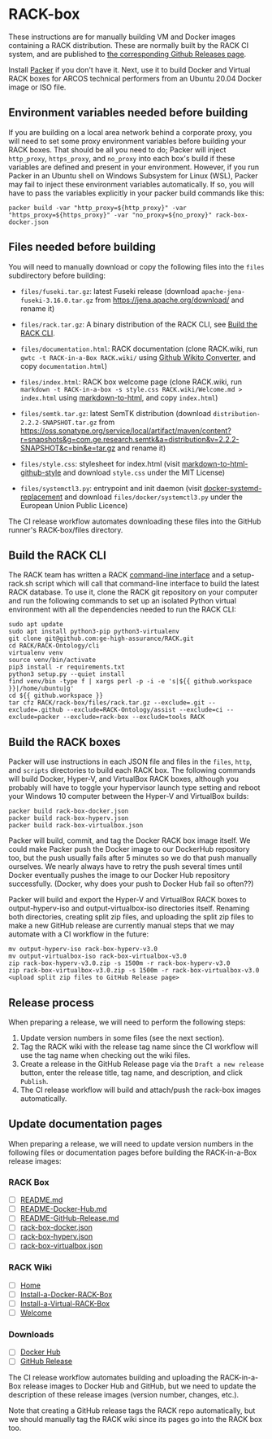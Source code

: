 # RACK-box

These instructions are for manually building VM and Docker images containing a
RACK distribution. These are normally built by the RACK CI system, and are
published to [the corresponding Github Releases page](https://github.com/ge-high-assurance/RACK/tags).

Install [Packer](https://www.packer.io/) if you don't have it.  Next,
use it to build Docker and Virtual RACK boxes for ARCOS technical
performers from an Ubuntu 20.04 Docker image or ISO file.

## Environment variables needed before building

If you are building on a local area network behind a corporate proxy,
you will need to set some proxy environment variables before building
your RACK boxes.  That should be all you need to do; Packer will
inject `http_proxy`, `https_proxy`, and `no_proxy` into each box's
build if these variables are defined and present in your environment.
However, if you run Packer in an Ubuntu shell on Windows Subsystem for
Linux (WSL), Packer may fail to inject these environment variables
automatically.  If so, you will have to pass the variables explicitly
in your packer build commands like this:

`packer build -var "http_proxy=${http_proxy}" -var "https_proxy=${https_proxy}" -var "no_proxy=${no_proxy}" rack-box-docker.json`

## Files needed before building

You will need to manually download or copy the following files into
the `files` subdirectory before building:

- `files/fuseki.tar.gz`: latest Fuseki release (download
  `apache-jena-fuseki-3.16.0.tar.gz` from
  <https://jena.apache.org/download/> and rename it)

- `files/rack.tar.gz`: A binary distribution of the RACK CLI, see
  [Build the RACK CLI](#Build-the-RACK-CLI).

- `files/documentation.html`: RACK documentation (clone RACK.wiki, run
  `gwtc -t RACK-in-a-Box RACK.wiki/` using [Github Wikito
  Converter](https://github.com/yakivmospan/github-wikito-converter),
  and copy `documentation.html`)

- `files/index.html`: RACK box welcome page (clone RACK.wiki, run
  `markdown -t RACK-in-a-box -s style.css RACK.wiki/Welcome.md >
  index.html` using
  [markdown-to-html](https://github.com/cwjohan/markdown-to-html), and
  copy `index.html`)

- `files/semtk.tar.gz`: latest SemTK distribution (download
  `distribution-2.2.2-SNAPSHOT.tar.gz` from <https://oss.sonatype.org/service/local/artifact/maven/content?r=snapshots&g=com.ge.research.semtk&a=distribution&v=2.2.2-SNAPSHOT&c=bin&e=tar.gz> and rename it)

- `files/style.css`: stylesheet for index.html (visit
  [markdown-to-html-github-style](https://github.com/KrauseFx/markdown-to-html-github-style)
  and download `style.css` under the MIT License)

- `files/systemctl3.py`: entrypoint and init daemon (visit
  [docker-systemd-replacement](https://github.com/gdraheim/docker-systemctl-replacement)
  and download `files/docker/systemctl3.py` under the European Union
  Public Licence)

The CI release workflow automates downloading these files into the
GitHub runner's RACK-box/files directory.

## Build the RACK CLI

The RACK team has written a RACK [command-line
interface](https://github.com/ge-high-assurance/RACK/tree/master/RACK-Ontology/cli)
and a setup-rack.sh script which will call that command-line interface
to build the latest RACK database.  To use it, clone the RACK git
repository on your computer and run the following commands to set up
an isolated Python virtual environment with all the dependencies
needed to run the RACK CLI:

<!--
Note for documentation authors: These instructions should be kept in sync with
the RACK CLI README.
-->
```shell
sudo apt update
sudo apt install python3-pip python3-virtualenv
git clone git@github.com:ge-high-assurance/RACK.git
cd RACK/RACK-Ontology/cli
virtualenv venv
source venv/bin/activate
pip3 install -r requirements.txt
python3 setup.py --quiet install
find venv/bin -type f | xargs perl -p -i -e 's|${{ github.workspace }}|/home/ubuntu|g'
cd ${{ github.workspace }}
tar cfz RACK/rack-box/files/rack.tar.gz --exclude=.git --exclude=.github --exclude=RACK-Ontology/assist --exclude=ci --exclude=packer --exclude=rack-box --exclude=tools RACK
```

## Build the RACK boxes

Packer will use instructions in each JSON file and files in the
`files`, `http`, and `scripts` directories to build each RACK box.
The following commands will build Docker, Hyper-V, and VirtualBox RACK
boxes, although you probably will have to toggle your hypervisor
launch type setting and reboot your Windows 10 computer between the
Hyper-V and VirtualBox builds:

```shell
packer build rack-box-docker.json
packer build rack-box-hyperv.json
packer build rack-box-virtualbox.json
```

Packer will build, commit, and tag the Docker RACK box image itself.
We could make Packer push the Docker image to our DockerHub repository
too, but the push usually fails after 5 minutes so we do that push
manually ourselves.  We nearly always have to retry the push several
times until Docker eventually pushes the image to our Docker Hub
repository successfully.  (Docker, why does your push to Docker Hub
fail so often??)

Packer will build and export the Hyper-V and VirtualBox RACK boxes to
output-hyperv-iso and output-virtualbox-iso directories itself.
Renaming both directories, creating split zip files, and uploading the
split zip files to make a new GitHub release are currently manual
steps that we may automate with a CI workflow in the future:

```shell
mv output-hyperv-iso rack-box-hyperv-v3.0
mv output-virtualbox-iso rack-box-virtualbox-v3.0
zip rack-box-hyperv-v3.0.zip -s 1500m -r rack-box-hyperv-v3.0
zip rack-box-virtualbox-v3.0.zip -s 1500m -r rack-box-virtualbox-v3.0
<upload split zip files to GitHub Release page>
```

## Release process

When preparing a release, we will need to perform the following steps:

1. Update version numbers in some files (see the next section).
2. Tag the RACK wiki with the release tag name since the CI workflow will use the tag name when checking out the wiki files.
3. Create a release in the GitHub Release page via the `Draft a new release` button, enter the release title, tag name, and description, and click `Publish`.
4. The CI release workflow will build and attach/push the rack-box images automatically.

## Update documentation pages

When preparing a release, we will need to update version numbers in
the following files or documentation pages before building the
RACK-in-a-Box release images:

### RACK Box

- [ ] [README.md](README.md)
- [ ] [README-Docker-Hub.md](README-Docker-Hub.md)
- [ ] [README-GitHub-Release.md](README-GitHub-Release.md)
- [ ] [rack-box-docker.json](rack-box-docker.json)
- [ ] [rack-box-hyperv.json](rack-box-hyperv.json)
- [ ] [rack-box-virtualbox.json](rack-box-virtualbox.json)

### RACK Wiki

- [ ] [Home](https://github.com/ge-high-assurance/RACK/wiki)
- [ ] [Install-a-Docker-RACK-Box](https://github.com/ge-high-assurance/RACK/wiki/Install-a-Docker-RACK-Box)
- [ ] [Install-a-Virtual-RACK-Box](https://github.com/ge-high-assurance/RACK/wiki/Install-a-Virtual-RACK-Box)
- [ ] [Welcome](https://github.com/ge-high-assurance/RACK/wiki/Welcome)

### Downloads

- [ ] [Docker Hub](https://hub.docker.com/repository/docker/interran/rack-box)
- [ ] [GitHub Release](https://github.com/ge-high-assurance/RACK/releases)

The CI release workflow automates building and uploading the
RACK-in-a-Box release images to Docker Hub and GitHub, but we need to
update the description of these release images (version number,
changes, etc.).

Note that creating a GitHub release tags the RACK repo automatically,
but we should manually tag the RACK wiki since its pages go into the
RACK box too.
